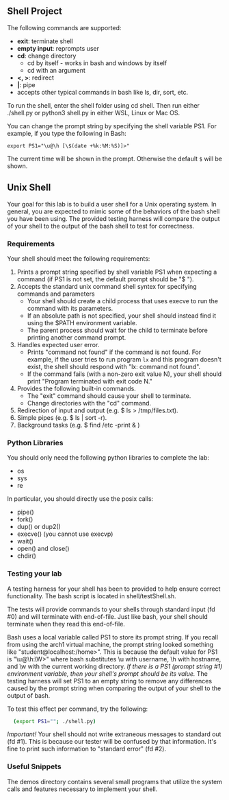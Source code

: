 ## Shell Project

The following commands are supported:

* **exit**: terminate shell
* **empty input**: reprompts user
* **cd**: change directory
  * cd by itself - works in bash and windows by itself
  * cd with an argument
* **<, >**: redirect
* **|**: pipe
* accepts other typical commands in bash like ls, dir, sort, etc.

To run the shell, enter the shell folder using cd shell.
Then run either ./shell.py or python3 shell.py in either WSL, Linux or Mac OS.

You can change the prompt string by specifying the shell variable PS1. 
For example, if you type the following in Bash: 

` export PS1="\u@\h [\$(date +%k:%M:%S)]>" `

The current time will be shown in the prompt. Otherwise the default `$` will be shown.

## Unix Shell

Your goal for this lab is to build a user shell for a Unix operating
system. In general, you are expected to mimic some of the behaviors of
the bash shell you have been using. The provided testing
harness will compare the output of your shell to the output of the
bash shell to test for correctness.

### Requirements

Your shell should meet the following requirements:

1. Prints a prompt string specified by shell variable PS1 when expecting a command (if PS1 is not set, the default prompt should be "$ ").
2. Accepts the standard unix command shell syntex for specifying commands and parameters
	* Your shell should create a child process that uses execve to run the command with its parameters.  
	* If an absolute path is not specified, your shell should instead find it using the $PATH environment variable.
	* The parent process should wait for the child to terminate before printing another command prompt.
3. Handles expected user error.
	* Prints "command not found" if the command is not found. For example, if the user tries to run program `lx` and this program doesn't exist, the shell should respond with "lx: command not found".
	* If the command fails (with a non-zero exit value N), your shell should print "Program terminated with exit code N."
4. Provides the following built-in commands.
	* The "exit" command should cause your shell to terminate.
	* Change directories with the "cd" command.
5. Redirection of input and output (e.g. $ ls > /tmp/files.txt).
6. Simple pipes (e.g. $ ls | sort -r).
7. Background tasks (e.g. $ find /etc -print & )

### Python Libraries

You should only need the following python libraries to complete the lab:
- os
- sys
- re

In particular, you should directly use the posix calls:

- pipe()
- fork()
- dup() or dup2()
- execve() (you cannot use execvp)
- wait()
- open() and close()
- chdir()

### Testing your lab

A testing harness for your shell has been to provided to help ensure correct functionality. The bash script is located in shell/testShell.sh.

The tests will provide commands to your shells through standard input (fd #0) and will terminate with end-of-file. Just like bash, your shell should terminate when they read this end-of-file. 

Bash uses a local variable called PS1 to store its prompt string. If you recall from using the arch1 virtual machine, the prompt string looked something like "student@localhost:/home>". This is because the default value for PS1 is "\u@\h:\W>" where bash substitutes \u with username, \h with hostname, and \w with the current working directory. _If there is a PS1 (prompt string #1) environment variable, then your shell's prompt should be its value._ The testing harness will set PS1 to an empty string to remove any differences caused by the prompt string when comparing the output of your shell to the output of bash.

To test this effect per command, try the following:

```bash
  (export PS1=""; ./shell.py)
```

*Important!*
Your shell should not write extraneous messages to standard out (fd #1). This is because our tester will be confused by that
information. It's fine to print such information to "standard error" (fd #2).

### Useful Snippets

The demos directory contains several small programs that utilize the system calls and features necessary to implement your shell.

